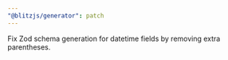 ```yaml
---
"@blitzjs/generator": patch
---
```


Fix Zod schema generation for datetime fields by removing extra parentheses.
